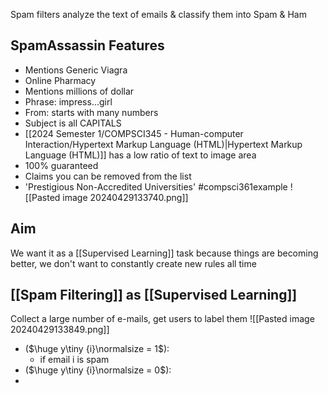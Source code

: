 Spam filters analyze the text of emails & classify them into Spam & Ham
## SpamAssassin Features
- Mentions Generic Viagra
- Online Pharmacy
- Mentions millions of dollar
- Phrase: impress...girl
- From: starts with many numbers
- Subject is all CAPITALS
- [[2024 Semester 1/COMPSCI345 - Human-computer Interaction/Hypertext Markup Language (HTML)|Hypertext Markup Language (HTML)]] has a low ratio of text to image area
- 100% guaranteed
- Claims you can be removed from the list
- 'Prestigious Non-Accredited Universities'
#compsci361example ![[Pasted image 20240429133740.png]]

## Aim
We want it as a [[Supervised Learning]] task because things are becoming better, we don't want to constantly create new rules all time

## [[Spam Filtering]] as [[Supervised Learning]]
Collect a large number of e-mails, get users to label them
![[Pasted image 20240429133849.png]]
- ($\huge y\tiny {i}\normalsize = 1$):
	- if email i is spam
- ($\huge y\tiny {i}\normalsize = 0$):
- 
